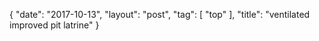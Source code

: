 {
   "date": "2017-10-13",
   "layout": "post",
   "tag": [
      "top"
   ],
   "title": "ventilated improved pit latrine"
}

